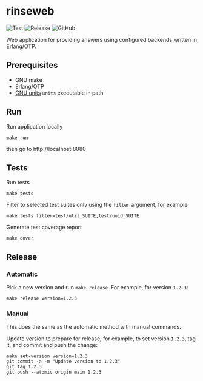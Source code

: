 # rinseweb

![Test](https://github.com/RinseOne/rinseweb/actions/workflows/test.yml/badge.svg)
![Release](https://github.com/RinseOne/rinseweb/actions/workflows/release.yml/badge.svg)
![GitHub](https://img.shields.io/github/license/RinseOne/rinseweb?style=for-the-badge)

Web application for providing answers using configured backends written in Erlang/OTP.

## Prerequisites

* GNU make
* Erlang/OTP
* [GNU units](https://www.gnu.org/software/units/) `units` executable in path

## Run

Run application locally
```
make run
```
then go to http://localhost:8080

## Tests

Run tests
```
make tests
```

Filter to selected test suites only using the `filter` argument, for example
```
make tests filter=test/util_SUITE,test/uuid_SUITE
```

Generate test coverage report
```
make cover
```

## Release

### Automatic

Pick a new version and run `make release`. For example, for version `1.2.3`:

```
make release version=1.2.3
```

### Manual

This does the same as the automatic method with manual commands.

Update version to prepare for release; for example, to set version `1.2.3`, tag it, and commit and push the change:
```
make set-version version=1.2.3
git commit -a -m "Update version to 1.2.3"
git tag 1.2.3
git push --atomic origin main 1.2.3
```
